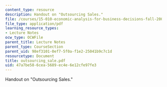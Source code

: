 ```yaml
---
content_type: resource
description: Handout on "Outsourcing Sales."
file: /courses/15-010-economic-analysis-for-business-decisions-fall-2004/47a7be586cea5689ec4e6e12cfe97fe3_outsourcing_sale.pdf
file_type: application/pdf
learning_resource_types:
- Lecture Notes
ocw_type: OCWFile
parent_title: Lecture Notes
parent_type: CourseSection
parent_uid: 98ef3101-0ef7-5f0a-f1e2-25041b9c7c1d
resourcetype: Document
title: outsourcing_sale.pdf
uid: 47a7be58-6cea-5689-ec4e-6e12cfe97fe3
---
```

Handout on "Outsourcing Sales."

